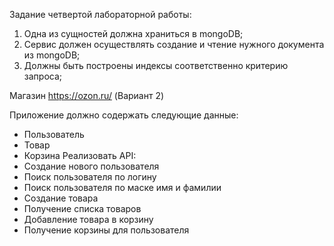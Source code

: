 Задание четвертой лабораторной работы:
1. Одна из сущностей должна храниться в mongoDB;
2. Сервис должен осуществлять создание и чтение нужного документа из
mongoDB;
3. Должны быть построены индексы соответственно критерию запроса;

Магазин https://ozon.ru/ (Вариант 2)

Приложение должно содержать следующие данные:
- Пользователь
- Товар
- Корзина
Реализовать API:
- Создание нового пользователя
- Поиск пользователя по логину
- Поиск пользователя по маске имя и фамилии
- Создание товара
- Получение списка товаров
- Добавление товара в корзину
- Получение корзины для пользователя
